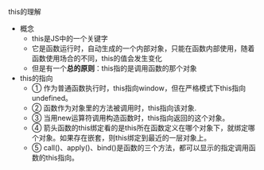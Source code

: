this的理解
- 概念
    - this是JS中的一个关键字
    - 它是函数运行时，自动生成的一个内部对象，只能在函数内部使用，随着函数使用场合的不同，this的值会发生变化
    - 但是有一个**总的原则**：this指的是调用函数的那个对象
- this的指向
    - ① 作为普通函数执行时，this指向window，但在严格模式下this指向undefined。
    - ② 函数作为对象里的方法被调用时，this指向该对象.
    - ③ 当用new运算符调用构造函数时，this指向返回的这个对象。
    - ④ 箭头函数的this绑定看的是this所在函数定义在哪个对象下，就绑定哪个对象。如果存在嵌套，则this绑定到最近的一层对象上。
    - ⑤ call()、apply()、bind()是函数的三个方法，都可以显示的指定调用函数的this指向。

